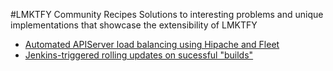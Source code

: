 #LMKTFY Community Recipes
Solutions to interesting problems and unique implementations that showcase the extensibility of LMKTFY

- [Automated APIServer load balancing using Hipache and Fleet](docs/apiserver_hipache_registration.md)
- [Jenkins-triggered rolling updates on sucessful "builds"](docs/rollingupdates_from_jenkins.md)